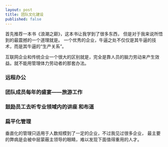 ```yaml
---
layout: post
title: 团队文化建设
published: false
---
```


首先推荐一本书《浪潮之巅》，这本书让我学到了很多东西， 但是对于我来说所悟到的最震撼的一个道理就是。 一个优秀的企业，牛逼之处不仅仅是其牛逼的技术，而是其牛逼的“生产关系”。

互联网企业和传统企业一个很大的区别就是，完全是靠人员的脑力劳动来产生效益。就不能用管理体力劳动者的那套办法。

### 远程办公

### 团队成员每年的盛宴——旅游工作

### 鼓励员工去听专业领域内的讲座 和布道

### 扁平化管理

垂直化的管理只适用于人数规模到了一定的企业，不过我见过很多企业， 最主要的弊病是会被中层蒙蔽主领导的眼睛，难以发现下面值得重用的人才。
